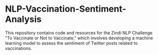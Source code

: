 # NLP-Vaccination-Sentiment-Analysis
This repository contains code and resources for the Zindi NLP Challenge "To Vaccinate or Not to Vaccinate," which involves developing a machine learning model to assess the sentiment of Twitter posts related to vaccinations.
